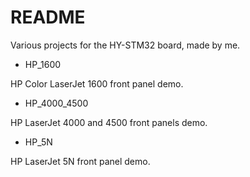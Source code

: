 # README #

Various projects for the HY-STM32 board, made by me.

* HP_1600
  
HP Color LaserJet 1600 front panel demo.

* HP_4000_4500
  
HP LaserJet 4000 and 4500 front panels demo.

* HP_5N
  
HP LaserJet 5N front panel demo.
